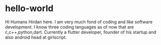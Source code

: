 # hello-world

Hi Humans
Hirdan here. I am very much fond of coding and like software development.
I know three coding languages as of now that are c,c++,python,dart.
Currently a flutter developer, founder of his startup and also android head at girlscript.
